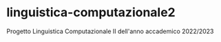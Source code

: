# linguistica-computazionale2
Progetto Linguistica Computazionale II dell'anno accademico 2022/2023
